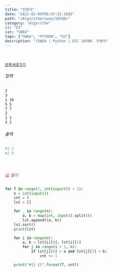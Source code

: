 ```yaml
---
title: "전봇대"
date: "2021-02-09T08:47:32.169Z"
path: "/Algorithm/swea/10580/"
category: "Algorithm"
ci: "D3"
cat: "SWEA"
tags: ["SWEA", "PYTHON", "D3"]
description: "[SWEA | Python | D3] 10580. 전봇대"
---
```


<br />

<a href="https://swexpertacademy.com/main/code/problem/problemDetail.do?problemLevel=3&contestProbId=AXO8QBw6Qu4DFAXS&categoryId=AXO8QBw6Qu4DFAXS&categoryType=CODE&problemTitle=&orderBy=FIRST_REG_DATETIME&selectCodeLang=PYTHON&select-1=3&pageSize=10&pageIndex=1"><small>문제 바로가기</small></a>

###### 입력

```sh
2
3
1 10
5 5
7 7
2
1 1
2 2
```

###### 출력

```sh
#1 2
#2 0
```

<br />

##### <h5 style="color:#C587AE;">💻 풀이</h5>

```python
for T in range(1, int(input()) + 1):
    n = int(input())
    cnt = 0
    lst = []

    for _ in range(n):
        a, b = map(int, input().split())
        lst.append((a, b))
    lst.sort()
    print(lst)

    for i in range(n):
        a, b = lst[i][0], lst[i][1]
        for j in range(i + 1, n):
            if lst[j][0] > a and lst[j][1] < b:
                cnt += 1

    print("#{} {}".format(T, cnt))
```

